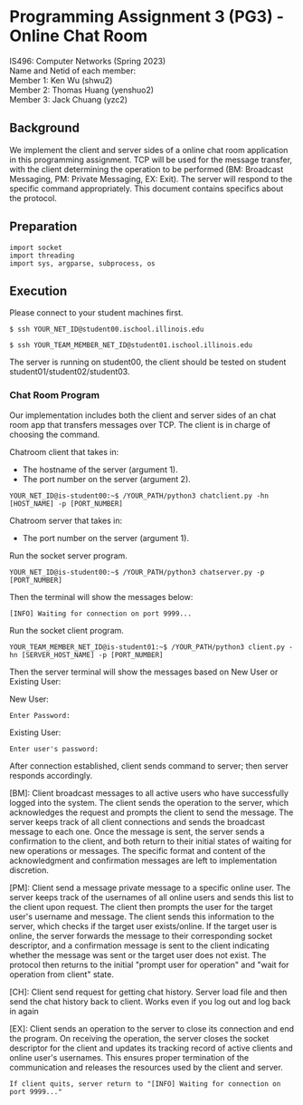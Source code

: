 # Programming Assignment 3 (PG3) - Online Chat Room

IS496: Computer Networks (Spring 2023) \
Name and Netid of each member: \
Member 1: Ken Wu (shwu2) \
Member 2: Thomas Huang (yenshuo2) \
Member 3: Jack Chuang (yzc2)

## Background

We implement the client and server sides of a online chat room application in this programming assignment. TCP will be used for the message transfer, with the client determining the operation to be performed (BM: Broadcast Messaging, PM: Private Messaging, EX: Exit). The server will respond to the specific command appropriately. This document contains specifics about the protocol.

## Preparation

```shell
import socket
import threading
import sys, argparse, subprocess, os
```

## Execution

Please connect to your student machines first.

```shell
$ ssh YOUR_NET_ID@student00.ischool.illinois.edu

$ ssh YOUR_TEAM_MEMBER_NET_ID@student01.ischool.illinois.edu
```

The server is running on student00, the client should be tested on student student01/student02/student03.



### Chat Room Program

Our implementation includes both the client and server sides of an chat room app that transfers messages over TCP. The client is in charge of choosing the command.  

Chatroom client that takes in:

- The hostname of the server (argument 1).
- The port number on the server (argument 2).

```shell
YOUR_NET_ID@is-student00:~$ /YOUR_PATH/python3 chatclient.py -hn [HOST_NAME] -p [PORT_NUMBER]
```

Chatroom server that takes in:

- The port number on the server (argument 1).

Run the socket server program.

```shell
YOUR_NET_ID@is-student00:~$ /YOUR_PATH/python3 chatserver.py -p [PORT_NUMBER]
```

Then the terminal will show the messages below:

```
[INFO] Waiting for connection on port 9999...

```

Run the socket client program.

```shell
YOUR_TEAM_MEMBER_NET_ID@is-student01:~$ /YOUR_PATH/python3 client.py -hn [SERVER_HOST_NAME] -p [PORT_NUMBER]
```

Then the server terminal will show the messages based on New User or Existing User:

New User:

```shell
Enter Password: 
```

Existing User:

```shell
Enter user's password: 
```

After connection established, client sends command to server; then server responds accordingly.


[BM]: Client broadcast messages to all active users who have successfully logged into the system. The client sends the operation to the server, which acknowledges the request and prompts the client to send the message. The server keeps track of all client connections and sends the broadcast message to each one. Once the message is sent, the server sends a confirmation to the client, and both return to their initial states of waiting for new operations or messages. The specific format and content of the acknowledgment and confirmation messages are left to implementation discretion.


[PM]: Client send a message private message to a specific online user. The server keeps track of the usernames of all online users and sends this list to the client upon request. The client then prompts the user for the target user's username and message. The client sends this information to the server, which checks if the target user exists/online. If the target user is online, the server forwards the message to their corresponding socket descriptor, and a confirmation message is sent to the client indicating whether the message was sent or the target user does not exist. The protocol then returns to the initial "prompt user for operation" and "wait for operation from client" state. 

[CH]: Client send request for getting chat history. Server load file and then send the chat history back to client. Works even if you log out and log back in again

[EX]: Client sends an operation to the server to close its connection and end the program. On receiving the operation, the server closes the socket descriptor for the client and updates its tracking record of active clients and online user's usernames. This ensures proper termination of the communication and releases the resources used by the client and server.

```
If client quits, server return to "[INFO] Waiting for connection on port 9999..."
```
